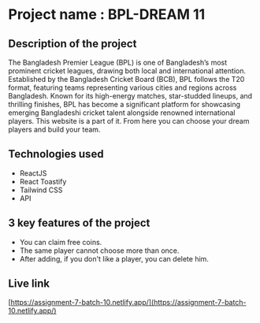 # Project name : BPL-DREAM 11

## Description of the project

   The Bangladesh Premier League (BPL) is one of Bangladesh’s most prominent cricket leagues, drawing both local and international attention. Established by the Bangladesh Cricket Board (BCB), BPL follows the T20 format, featuring teams representing various cities and regions across Bangladesh. Known for its high-energy matches, star-studded lineups, and thrilling finishes, BPL has become a significant platform for showcasing emerging Bangladeshi cricket talent alongside renowned international players. This website is a part of it. From here you can choose your dream players and build your team.

## Technologies used
   - ReactJS
   - React Toastify
   - Tailwind CSS
   - API

## 3 key features of the project

   -  You can claim free coins.
   - The same player cannot choose more than once.
   - After adding, if you don't like a player, you can delete him.
    
## Live link

   [https://assignment-7-batch-10.netlify.app/](https://assignment-7-batch-10.netlify.app/)